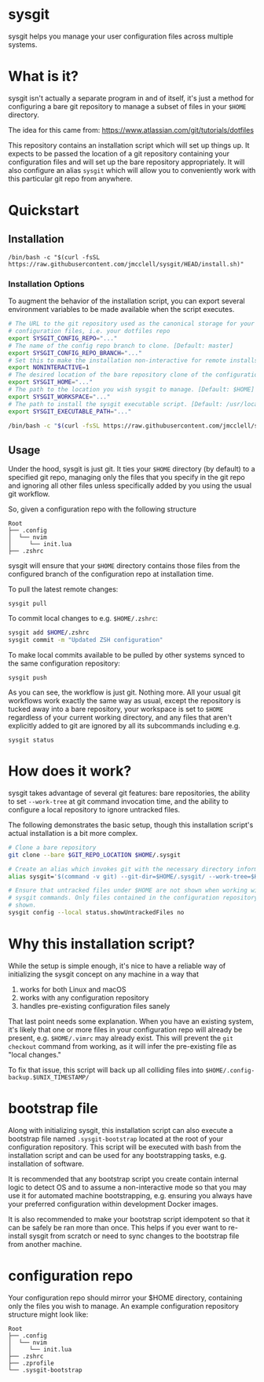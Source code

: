 # sysgit

sysgit helps you manage your user configuration files across multiple systems.


# What is it?

sysgit isn't actually a separate program in and of itself, it's just a method
for configuring a bare git repository to manage a subset of files in your
`$HOME` directory.

The idea for this came from: https://www.atlassian.com/git/tutorials/dotfiles

This repository contains an installation script which will set up things up. It
expects to be passed the location of a git repository containing your
configuration files and will set up the bare repository appropriately. It will
also configure an alias `sysgit` which will allow you to conveniently work with
this particular git repo from anywhere.

# Quickstart

## Installation

`/bin/bash -c "$(curl -fsSL https://raw.githubusercontent.com/jmcclell/sysgit/HEAD/install.sh)"`

### Installation Options

To augment the behavior of the installation script, you can export several
environment variables to be made available when the script executes.

```sh
# The URL to the git repository used as the canonical storage for your system
# configuration files, i.e. your dotfiles repo
export SYSGIT_CONFIG_REPO="..."
# The name of the config repo branch to clone. [Default: master]
export SYSGIT_CONFIG_REPO_BRANCH="..."
# Set this to make the installation non-interactive for remote installs [Default: unset]
export NONINTERACTIVE=1
# The desired location of the bare repository clone of the configuration repository. [Default: $HOME/.sysgit]
export SYSGIT_HOME="..."
# The path to the location you wish sysgit to manage. [Default: $HOME]
export SYSGIT_WORKSPACE="..."
# The path to install the sysgit executable script. [Default: /usr/local/bin]
export SYSGIT_EXECUTABLE_PATH="..."

/bin/bash -c "$(curl -fsSL https://raw.githubusercontent.com/jmcclell/sysgit/HEAD/install.sh)"
```

## Usage

Under the hood, sysgit is just git. It ties your `$HOME` directory (by default)
to a specified git repo, managing only the files that you specify in the git
repo and ignoring all other files unless specifically added by you using the
usual git workflow.

So, given a configuration repo with the following structure

```
Root
├── .config
│  └── nvim
│     └── init.lua
├── .zshrc
```

sysgit will ensure that your `$HOME` directory contains those files from the
configured branch of the configuration repo at installation time.

To pull the latest remote changes:

`sysgit pull`

To commit local changes to e.g. `$HOME/.zshrc`:

```sh
sysgit add $HOME/.zshrc
sysgit commit -m "Updated ZSH configuration"
```

To make local commits available to be pulled by other systems synced to the
same configuration repository:

`sysgit push`

As you can see, the workflow is just git. Nothing more. All your usual git workflows work exactly the same way as usual, except the repository is tucked away into a bare repository, your workspace is set to `$HOME` regardless of your current working directory, and any files that aren't explicitly added to git are ignored by all its subcommands including e.g.

`sysgit status`

# How does it work?

sysgit takes advantage of several git features: bare repositories, the ability
to set `--work-tree` at git command invocation time, and the ability to
configure a local repository to ignore untracked files.

The following demonstrates the basic setup, though this installation script's
actual installation is a bit more complex.

```sh
# Clone a bare repository
git clone --bare $GIT_REPO_LOCATION $HOME/.sysgit

# Create an alias which invokes git with the necessary directory information
alias sysgit='$(command -v git) --git-dir=$HOME/.sysgit/ --work-tree=$HOME'

# Ensure that untracked files under $HOME are not shown when working with
# sysgit commands. Only files contained in the configuration repository should be
# shown.
sysgit config --local status.showUntrackedFiles no
```

# Why this installation script?

While the setup is simple enough, it's nice to have a reliable way of
initializing the sysgit concept on any machine in a way that

1. works for both Linux and macOS
2. works with any configuration repository
3. handles pre-existing configuration files sanely

That last point needs some explanation. When you have an existing system, it's
likely that one or more files in your configuration repo will already be
present, e.g. `$HOME/.vimrc` may already exist. This will prevent the `git
checkout` command from working, as it will infer the pre-existing file as
"local changes."

To fix that issue, this script will back up all colliding files into
`$HOME/.config-backup.$UNIX_TIMESTAMP/`

# bootstrap file

Along with initializing sysgit, this installation script can also execute a
bootstrap file named `.sysgit-bootstrap` located at the root of your
configuration repository. This script will be executed with bash from the
installation script and can be used for any bootstrapping tasks, e.g.
installation of software.

It is recommended that any bootstrap script you create contain internal logic
to detect OS and to assume a non-interactive mode so that you may use it for
automated machine bootstrapping, e.g. ensuring you always have your preferred
configuration within development Docker images.

It is also recommended to make your bootstrap script idempotent so that it can
be safely be ran more than once. This helps if you ever want to re-install
sysgit from scratch or need to sync changes to the bootstrap file from another
machine.

# configuration repo

Your configuration repo should mirror your $HOME directory, containing only the
files you wish to manage. An example configuration repository structure might
look like:

```
Root
├── .config
│  └── nvim
│     └── init.lua
├── .zshrc
├── .zprofile
└── .sysgit-bootstrap
```
